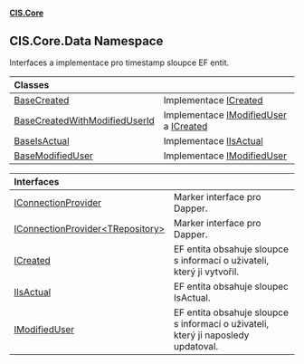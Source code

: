 #### [CIS.Core](index.md 'index')

## CIS.Core.Data Namespace

Interfaces a implementace pro timestamp sloupce EF entit.

| Classes | |
| :--- | :--- |
| [BaseCreated](CIS.Core.Data.BaseCreated.md 'CIS.Core.Data.BaseCreated') | Implementace [ICreated](CIS.Core.Data.ICreated.md 'CIS.Core.Data.ICreated') |
| [BaseCreatedWithModifiedUserId](CIS.Core.Data.BaseCreatedWithModifiedUserId.md 'CIS.Core.Data.BaseCreatedWithModifiedUserId') | Implementace [IModifiedUser](CIS.Core.Data.IModifiedUser.md 'CIS.Core.Data.IModifiedUser') a [ICreated](CIS.Core.Data.ICreated.md 'CIS.Core.Data.ICreated') |
| [BaseIsActual](CIS.Core.Data.BaseIsActual.md 'CIS.Core.Data.BaseIsActual') | Implementace [IIsActual](CIS.Core.Data.IIsActual.md 'CIS.Core.Data.IIsActual') |
| [BaseModifiedUser](CIS.Core.Data.BaseModifiedUser.md 'CIS.Core.Data.BaseModifiedUser') | Implementace [IModifiedUser](CIS.Core.Data.IModifiedUser.md 'CIS.Core.Data.IModifiedUser') |

| Interfaces | |
| :--- | :--- |
| [IConnectionProvider](CIS.Core.Data.IConnectionProvider.md 'CIS.Core.Data.IConnectionProvider') | Marker interface pro Dapper. |
| [IConnectionProvider&lt;TRepository&gt;](CIS.Core.Data.IConnectionProvider_TRepository_.md 'CIS.Core.Data.IConnectionProvider<TRepository>') | Marker interface pro Dapper. |
| [ICreated](CIS.Core.Data.ICreated.md 'CIS.Core.Data.ICreated') | EF entita obsahuje sloupce s informací o uživateli, který ji vytvořil. |
| [IIsActual](CIS.Core.Data.IIsActual.md 'CIS.Core.Data.IIsActual') | EF entita obsahuje sloupec IsActual. |
| [IModifiedUser](CIS.Core.Data.IModifiedUser.md 'CIS.Core.Data.IModifiedUser') | EF entita obsahuje sloupce s informací o uživateli, který ji naposledy updatoval. |
